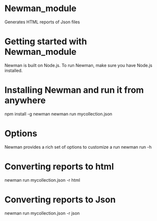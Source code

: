 # Newman_module
Generates HTML reports of Json files


# Getting started with Newman_module
Newman is built on Node.js. To run Newman, make sure you have Node.js installed.

# Installing Newman and run it from anywhere
npm install -g newman
newman run mycollection.json

# Options
Newman provides a rich set of options to customize a run
newman run -h

# Converting reports to html 
newman run mycollection.json -r html

# Converting reports to Json
newman run mycollection.json -r json






